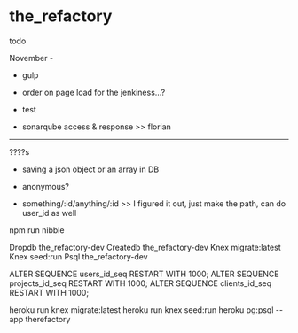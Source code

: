 # the_refactory

todo

November -

- gulp

- order on page load for the jenkiness...?
- test

- sonarqube access & response >> florian

*************************************

????s
  - saving a json object or an array in DB
  - anonymous?

  - something/:id/anything/:id >> I figured it out, just make the path, can do user_id as well


  npm run nibble

  Dropdb the_refactory-dev
  Createdb	the_refactory-dev
  Knex migrate:latest
  Knex seed:run
  Psql the_refactory-dev

  ALTER SEQUENCE users_id_seq RESTART WITH 1000;
  ALTER SEQUENCE projects_id_seq RESTART WITH 1000;
  ALTER SEQUENCE clients_id_seq RESTART WITH 1000;

  heroku run knex migrate:latest
  heroku run knex seed:run
  heroku pg:psql --app therefactory
